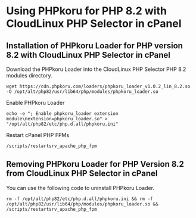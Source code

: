 # Using PHPkoru for PHP 8.2 with CloudLinux PHP Selector in cPanel

## Installation of PHPkoru Loader for PHP version 8.2 with CloudLinux PHP Selector in cPanel

Download the PHPkoru Loader into the CloudLinux PHP Selector PHP 8.2 modules directory.
```shell
wget https://cdn.phpkoru.com/loaders/phpkoru_loader_v1.0.2_lin_8.2.so -O /opt/alt/php82/usr/lib64/php/modules/phpkoru_loader.so
```

Enable PHPkoru Loader
```shell
echo -e "; Enable phpkoru_loader extension module\nextension=phpkoru_loader.so" > "/opt/alt/php82/etc/php.d.all/phpkoru.ini"
```

Restart cPanel PHP FPMs
```shell
/scripts/restartsrv_apache_php_fpm
```

## Removing PHPkoru Loader for PHP Version 8.2 from CloudLinux PHP Selector in cPanel

You can use the following code to uninstall PHPkoru Loader.
```shell
rm -f /opt/alt/php82/etc/php.d.all/phpkoru.ini && rm -f /opt/alt/php82/usr/lib64/php/modules/phpkoru_loader.so && /scripts/restartsrv_apache_php_fpm
```